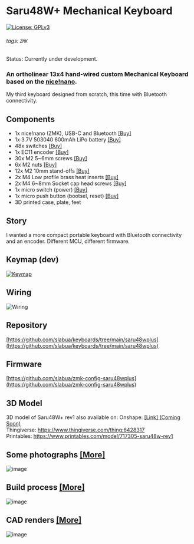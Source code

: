 # Saru48W+ Mechanical Keyboard
[![License: GPLv3][GPLimg]][GPLurl]
###### tags: `ZMK`
Status: Currently under development.

### An ortholinear 13x4 hand-wired custom Mechanical Keyboard based on the [nice!nano](https://nicekeyboards.com/nice-nano).


My third keyboard designed from scratch, this time with Bluetooth connectivity.

## Components
- 1x nice!nano (ZMK), USB-C and Bluetooth [[Buy]](https://nicekeyboards.com/nice-nano)
- 1x 3.7V 503040 600mAh LiPo battery [[Buy]](https://www.amazon.co.jp/gp/product/B07V22WWRJ)
- 48x switches [[Buy]](https://www.keychron.com/products/low-profile-gateron-mechanical-switch-set)
- 1x EC11 encoder [[Buy]](https://www.aliexpress.com/item/1005002358274622.html)
- 30x M2 5~6mm screws [[Buy]](https://www.amazon.co.jp/gp/product/B08KW4946Z)
- 6x M2 nuts [[Buy]](https://www.amazon.co.jp/dp/B096FKCZ5X)
- 12x M2 10mm stand-offs [[Buy]](https://www.amazon.co.jp/dp/B096FKCZ5X)
- 2x M4 Low profile brass heat inserts [[Buy]](https://www.amazon.co.jp/dp/B09HJY5717)
- 2x M4 6~8mm Socket cap head screws [[Buy]](https://www.amazon.co.jp/dp/B0BY8VXTLV)
- 1x micro switch (power) [[Buy]](https://www.amazon.co.jp/dp/B07F6WH8BV)
- 1x micro push button (bootsel, reset) [[Buy]](https://www.aliexpress.com/item/32907074501.html)
- 3D printed case, plate, feet

## Story
I wanted a more compact portable keyboard with Bluetooth connectivity and an encoder.
Different MCU, different firmware.

## Keymap (dev)
[![Keymap](https://github.com/slabua/zmk-config-saru48wplus/assets/1002978/c029915b-50fd-4b6a-89fe-6a049818f539)](http://www.keyboard-layout-editor.com/#/gists/8c13f3b0b67861c5a3c0984de046201e)

## Wiring
![Wiring](https://github.com/slabua/keyboards/assets/1002978/83184bdd-ee96-43af-83b3-58b1c80f69a0)


## Repository
[https://github.com/slabua/keyboards/tree/main/saru48wplus](https://github.com/slabua/keyboards/tree/main/saru48wplus)

## Firmware
[https://github.com/slabua/zmk-config-saru48wplus](https://github.com/slabua/zmk-config-saru48wplus)

## 3D Model
3D model of Saru48W+ rev1 also available on:
Onshape: [[Link] (Coming Soon)](TODO)  
Thingiverse: https://www.thingiverse.com/thing:6428317  
Printables: https://www.printables.com/model/717305-saru48w-rev1

## Some photographs [[More]](./doc/photos.md)
![image](https://github.com/slabua/keyboards/assets/1002978/a5bd9e83-073a-483c-a24f-62efe0b918cd)

## Build process [[More]](./doc/build.md)
![image](https://github.com/slabua/keyboards/assets/1002978/4cb58867-4efb-459b-8fc5-4519719de89d)

## CAD renders [[More]](./doc/renders.md)
![image](https://github.com/slabua/keyboards/assets/1002978/34a0c4af-2874-478f-8691-2435aa4db40b)


[GPLimg]: https://img.shields.io/badge/License-GPLv3-blue.svg
[GPLurl]: https://www.gnu.org/licenses/gpl-3.0

